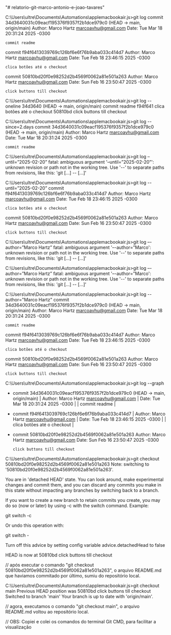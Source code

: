 "# relatorio-git-marco-antonio-e-joao-tavares" 

C:\Users\ultre\Documents\Automations\applemacbookair.js>git log
commit 34d3640031c09eacf195376f9357f2b1dce979c0 (HEAD -> main, origin/main)
Author: Marco Hartz <marcoavhu@gmail.com>
Date:   Tue Mar 18 20:31:24 2025 -0300

    commit readme

commit f94f6413039769c126bf6e6f76b9aba033c414d7
Author: Marco Hartz <marcoavhu@gmail.com>
Date:   Tue Feb 18 23:46:15 2025 -0300

    clica botões até o checkout

commit 50810bd20f0e98252d2b4569f0062a81e501a263
Author: Marco Hartz <marcoavhu@gmail.com>
Date:   Sun Feb 16 23:50:47 2025 -0300

    click buttons till checkout

C:\Users\ultre\Documents\Automations\applemacbookair.js>git log --oneline
34d3640 (HEAD -> main, origin/main) commit readme
f94f641 clica botões até o checkout
50810bd click buttons till checkout

C:\Users\ultre\Documents\Automations\applemacbookair.js>git log --since=2.days
commit 34d3640031c09eacf195376f9357f2b1dce979c0 (HEAD -> main, origin/main)
Author: Marco Hartz <marcoavhu@gmail.com>
Date:   Tue Mar 18 20:31:24 2025 -0300

    commit readme

C:\Users\ultre\Documents\Automations\applemacbookair.js>git log –until=”2025-02-20”
fatal: ambiguous argument '–until=”2025-02-20”': unknown revision or path not in the working tree.
Use '--' to separate paths from revisions, like this:
'git <command> [<revision>...] -- [<file>...]'

C:\Users\ultre\Documents\Automations\applemacbookair.js>git log --until=”2025-02-20”
commit f94f6413039769c126bf6e6f76b9aba033c414d7
Author: Marco Hartz <marcoavhu@gmail.com>
Date:   Tue Feb 18 23:46:15 2025 -0300

    clica botões até o checkout

commit 50810bd20f0e98252d2b4569f0062a81e501a263
Author: Marco Hartz <marcoavhu@gmail.com>
Date:   Sun Feb 16 23:50:47 2025 -0300

    click buttons till checkout

C:\Users\ultre\Documents\Automations\applemacbookair.js>git log –-author=”Marco Hartz”
fatal: ambiguous argument '–-author=”Marco': unknown revision or path not in the working tree.
Use '--' to separate paths from revisions, like this:
'git <command> [<revision>...] -- [<file>...]'

C:\Users\ultre\Documents\Automations\applemacbookair.js>git log –-author=”Marco Hartz”
fatal: ambiguous argument '–-author=”Marco': unknown revision or path not in the working tree.
Use '--' to separate paths from revisions, like this:
'git <command> [<revision>...] -- [<file>...]'

C:\Users\ultre\Documents\Automations\applemacbookair.js>git log --author="Marco Hartz"
commit 34d3640031c09eacf195376f9357f2b1dce979c0 (HEAD -> main, origin/main)
Author: Marco Hartz <marcoavhu@gmail.com>
Date:   Tue Mar 18 20:31:24 2025 -0300

    commit readme

commit f94f6413039769c126bf6e6f76b9aba033c414d7
Author: Marco Hartz <marcoavhu@gmail.com>
Date:   Tue Feb 18 23:46:15 2025 -0300

    clica botões até o checkout

commit 50810bd20f0e98252d2b4569f0062a81e501a263
Author: Marco Hartz <marcoavhu@gmail.com>
Date:   Sun Feb 16 23:50:47 2025 -0300

    click buttons till checkout

C:\Users\ultre\Documents\Automations\applemacbookair.js>git log --graph
* commit 34d3640031c09eacf195376f9357f2b1dce979c0 (HEAD -> main, origin/main)
| Author: Marco Hartz <marcoavhu@gmail.com>
| Date:   Tue Mar 18 20:31:24 2025 -0300
|
|     commit readme
|
* commit f94f6413039769c126bf6e6f76b9aba033c414d7
| Author: Marco Hartz <marcoavhu@gmail.com>
| Date:   Tue Feb 18 23:46:15 2025 -0300
|
|     clica botões até o checkout
|
* commit 50810bd20f0e98252d2b4569f0062a81e501a263
  Author: Marco Hartz <marcoavhu@gmail.com>
  Date:   Sun Feb 16 23:50:47 2025 -0300

      click buttons till checkout

C:\Users\ultre\Documents\Automations\applemacbookair.js>git checkout 50810bd20f0e98252d2b4569f0062a81e501a263
Note: switching to '50810bd20f0e98252d2b4569f0062a81e501a263'.

You are in 'detached HEAD' state. You can look around, make experimental
changes and commit them, and you can discard any commits you make in this
state without impacting any branches by switching back to a branch.

If you want to create a new branch to retain commits you create, you may
do so (now or later) by using -c with the switch command. Example:

  git switch -c <new-branch-name>

Or undo this operation with:

  git switch -

Turn off this advice by setting config variable advice.detachedHead to false

HEAD is now at 50810bd click buttons till checkout

// após executar o comando "git checkout 50810bd20f0e98252d2b4569f0062a81e501a263", o arquivo README.md que haviamos commitado por último, sumiu do repositório local.

C:\Users\ultre\Documents\Automations\applemacbookair.js>git checkout main
Previous HEAD position was 50810bd click buttons till checkout
Switched to branch 'main'
Your branch is up to date with 'origin/main'.

// agora, executamos o comando "git checkout main", o arquivo README.md voltou ao repositório local.

// OBS: Copiei e colei os comandos do terminal Git CMD, para facilitar a visualização 